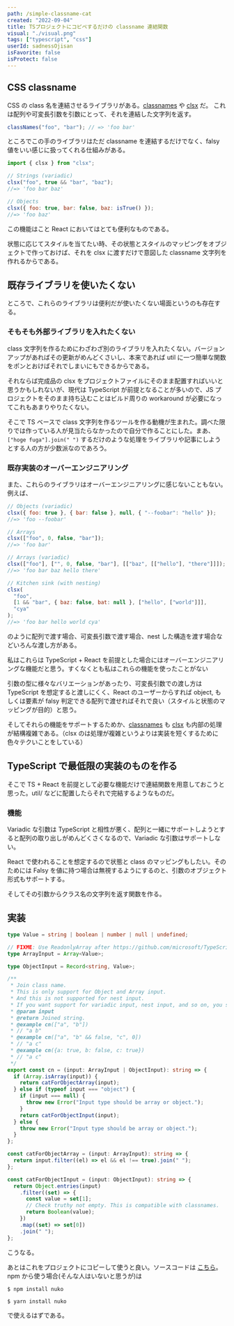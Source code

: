 ```yaml
---
path: /simple-classname-cat
created: "2022-09-04"
title: TSプロジェクトにコピペするだけの classname 連結関数
visual: "./visual.png"
tags: ["typescript", "css"]
userId: sadnessOjisan
isFavorite: false
isProtect: false
---
```


## CSS classname

CSS の class 名を連結させるライブラリがある。[classnames](https://www.npmjs.com/package/classnames) や [clsx](https://www.npmjs.com/package/clsx) だ。
これは配列や可変長引数を引数にとって、それを連結した文字列を返す。

```js
classNames("foo", "bar"); // => 'foo bar'
```

ところでこの手のライブラリはただ classname を連結するだけでなく、falsy 値をいい感じに扱ってくれる仕組みがある。

```js
import { clsx } from "clsx";

// Strings (variadic)
clsx("foo", true && "bar", "baz");
//=> 'foo bar baz'

// Objects
clsx({ foo: true, bar: false, baz: isTrue() });
//=> 'foo baz'
```

この機能はこと React においてはとても便利なものである。

状態に応じてスタイルを当てたい時、その状態とスタイルのマッピングをオブジェクトで作っておけば、それを clsx に渡すだけで意図した classname 文字列を作れるからである。

## 既存ライブラリを使いたくない

ところで、これらのライブラリは便利だが使いたくない場面というのも存在する。

### そもそも外部ライブラリを入れたくない

class 文字列を作るためにわざわざ別のライブラリを入れたくない。バージョンアップがあればその更新がめんどくさいし、本来であれば util に一つ簡単な関数をポンとおけばそれでしまいにもできるからである。

それならば完成品の clsx をプロジェクトファイルにそのまま配置すればいいと思うかもしれないが、現代は TypeScript が前提となることが多いので、JS プロジェクトをそのまま持ち込むことはビルド周りの workaround が必要になってこれもあまりやりたくない。

そこで TS ベースで class 文字列を作るツールを作る動機が生まれた。調べた限りでは作っている人が見当たらなかったので自分で作ることにした。まあ、`["hoge fuga"].join(" ")` するだけのような処理をライブラリや記事にしようとする人の方が少数派なのであろう。

### 既存実装のオーバーエンジニアリング

また、これらのライブラリはオーバーエンジニアリングに感じないこともない。例えば、

```js
// Objects (variadic)
clsx({ foo: true }, { bar: false }, null, { "--foobar": "hello" });
//=> 'foo --foobar'

// Arrays
clsx(["foo", 0, false, "bar"]);
//=> 'foo bar'

// Arrays (variadic)
clsx(["foo"], ["", 0, false, "bar"], [["baz", [["hello"], "there"]]]);
//=> 'foo bar baz hello there'

// Kitchen sink (with nesting)
clsx(
  "foo",
  [1 && "bar", { baz: false, bat: null }, ["hello", ["world"]]],
  "cya"
);
//=> 'foo bar hello world cya'
```

のように配列で渡す場合、可変長引数で渡す場合、nest した構造を渡す場合などいろんな渡し方がある。

私はこれらは TypeScript + React を前提とした場合にはオーバーエンジニアリングな機能だと思う。すくなくとも私はこれらの機能を使ったことがない

引数の型に様々なバリエーションがあったり、可変長引数での渡し方は TypeScript を想定すると渡しにくく、React のユーザーからすれば object, もしくは要素が falsy 判定できる配列で渡せればそれで良い（スタイルと状態のマッピングが目的）と思う。

そしてそれらの機能をサポートするためか、[classnames](https://www.npmjs.com/package/classnames) も [clsx](https://www.npmjs.com/package/clsx) も内部の処理が結構複雑である。（clsx のは処理が複雑というよりは実装を短くするために色々テクいことをしている）

## TypeScript で最低限の実装のものを作る

そこで TS + React を前提として必要な機能だけで連結関数を用意しておこうと思った。util/ などに配置したらそれで完結するようなものだ。

### 機能

Variadic な引数は TypeScript と相性が悪く、配列と一緒にサポートしようとすると配列の取り出しがめんどくさくなるので、Variadic な引数はサポートしない。

React で使われることを想定するので状態と class のマッピングもしたい。そのためには Falsy を値に持つ場合は無視するようにするのと、引数のオブジェクト形式もサポートする。

そしてその引数からクラス名の文字列を返す関数を作る。

## 実装

```ts
type Value = string | boolean | number | null | undefined;

// FIXME: Use ReadonlyArray after https://github.com/microsoft/TypeScript/issues/17002 is resolved.
type ArrayInput = Array<Value>;

type ObjectInput = Record<string, Value>;

/**
 * Join class name.
 * This is only support for Object and Array input.
 * And this is not supported for nest input.
 * If you want support for variadic input, nest input, and so on, you should use {@link https://github.com/lukeed/clsx clsx}.
 * @param input
 * @return Joined string.
 * @example cn(["a", "b"])
 * // "a b"
 * @example cn(["a", "b" && false, "c", 0])
 * // "a c"
 * @example cn({a: true, b: false, c: true})
 * // "a c"
 */
export const cn = (input: ArrayInput | ObjectInput): string => {
  if (Array.isArray(input)) {
    return catForObjectArray(input);
  } else if (typeof input === "object") {
    if (input === null) {
      throw new Error("Input type should be array or object.");
    }
    return catForObjectInput(input);
  } else {
    throw new Error("Input type should be array or object.");
  }
};

const catForObjectArray = (input: ArrayInput): string => {
  return input.filter((el) => el && el !== true).join(" ");
};

const catForObjectInput = (input: ObjectInput): string => {
  return Object.entries(input)
    .filter((set) => {
      const value = set[1];
      // Check truthy not empty. This is compatible with classnames.
      return Boolean(value);
    })
    .map((set) => set[0])
    .join(" ");
};
```

こうなる。

あとはこれをプロジェクトにコピーして使うと良い。ソースコードは [こちら](https://github.com/sadnessOjisan/nuko)。 npm から使う場合(そんな人はいないと思うが)は

```
$ npm install nuko

$ yarn install nuko
```

で使えるはずである。
